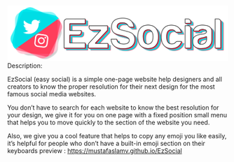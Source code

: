 ![alt text](https://github.com/mustafaslamv/EzSocial/blob/main/images/logo.png?raw=true)
Description:

EzSocial (easy social) is a simple one-page website help designers and all creators to know the proper resolution for their next design for the most famous social media websites.

You don’t have to search for each website to know the best resolution for your design, we give it for you on one page with a fixed position small menu that helps you to move quickly to the section of the website you need.

Also, we give you a cool feature that helps to copy any emoji you like easily, it’s helpful for people who don’t have a built-in emoji section on their keyboards
preview : https://mustafaslamv.github.io/EzSocial
